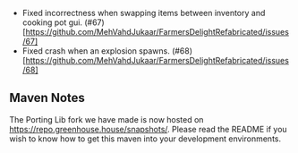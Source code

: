 - Fixed incorrectness when swapping items between inventory and cooking pot gui. (#67)[https://github.com/MehVahdJukaar/FarmersDelightRefabricated/issues/67]
- Fixed crash when an explosion spawns. (#68)[https://github.com/MehVahdJukaar/FarmersDelightRefabricated/issues/68]

## Maven Notes
The Porting Lib fork we have made is now hosted on https://repo.greenhouse.house/snapshots/.
Please read the README if you wish to know how to get this maven into your development environments.